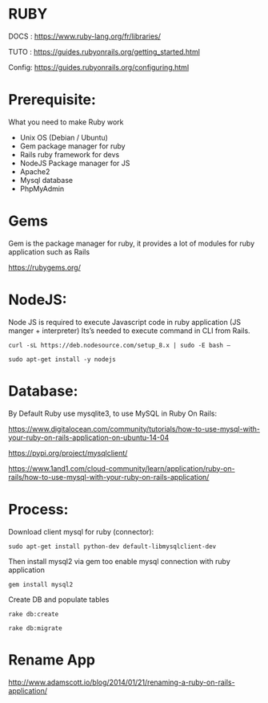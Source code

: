 RUBY
========

DOCS : https://www.ruby-lang.org/fr/libraries/

TUTO : https://guides.rubyonrails.org/getting_started.html

Config: https://guides.rubyonrails.org/configuring.html

# Prerequisite:

What you need to make Ruby work
- Unix		OS (Debian / Ubuntu)
- Gem		package manager for ruby
- Rails		ruby framework for devs 
- NodeJS		Package manager for JS
- Apache2
- Mysql database
- PhpMyAdmin

# Gems

Gem is the package manager for ruby, it provides a lot of modules for ruby application such as Rails

https://rubygems.org/

# NodeJS:

Node JS is required to execute Javascript code in ruby application (JS manger + interpreter)
Its’s needed to execute command in CLI from Rails.

`curl -sL https://deb.nodesource.com/setup_8.x | sudo -E bash –`

`sudo apt-get install -y nodejs`

Database:
========
By Default Ruby use mysqlite3, to use MySQL in Ruby On Rails:

https://www.digitalocean.com/community/tutorials/how-to-use-mysql-with-your-ruby-on-rails-application-on-ubuntu-14-04

https://pypi.org/project/mysqlclient/

https://www.1and1.com/cloud-community/learn/application/ruby-on-rails/how-to-use-mysql-with-your-ruby-on-rails-application/

# Process:

Download client mysql for ruby (connector):

`sudo apt-get install python-dev default-libmysqlclient-dev`

Then install mysql2 via gem too enable mysql connection with ruby application

`gem install mysql2`

Create DB and populate tables

`rake db:create`

`rake db:migrate`

# Rename App

http://www.adamscott.io/blog/2014/01/21/renaming-a-ruby-on-rails-application/

